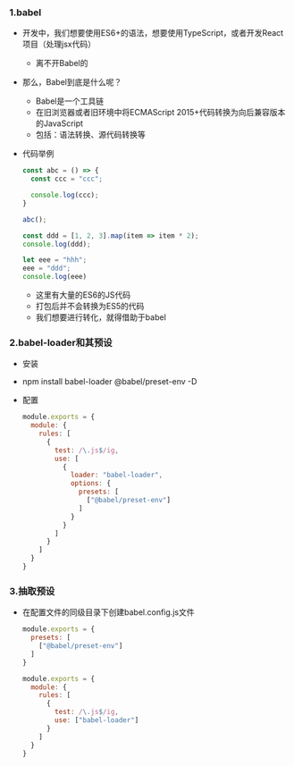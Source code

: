 ### 1.babel

- 开发中，我们想要使用ES6+的语法，想要使用TypeScript，或者开发React项目（处理jsx代码）

  - 离不开Babel的

- 那么，Babel到底是什么呢？

  - Babel是一个工具链
  - 在旧浏览器或者旧环境中将ECMAScript 2015+代码转换为向后兼容版本的JavaScript
  - 包括：语法转换、源代码转换等

- 代码举例

  ```js
  const abc = () => {
    const ccc = "ccc";
  
    console.log(ccc);
  }
  
  abc();
  
  const ddd = [1, 2, 3].map(item => item * 2);
  console.log(ddd);
  
  let eee = "hhh";
  eee = "ddd";
  console.log(eee)
  ```

  - 这里有大量的ES6的JS代码
  - 打包后并不会转换为ES5的代码
  - 我们想要进行转化，就得借助于babel

### 2.babel-loader和其预设

- 安装
  
- npm install babel-loader @babel/preset-env -D
  
- 配置

  ```js
  module.exports = {
    module: {
      rules: [
        {
          test: /\.js$/ig,
          use: [
            {
              loader: "babel-loader",
              options: {
                presets: [
                  ["@babel/preset-env"]
                ]
              }
            }
          ]
        }
      ]
    }
  }
  ```

### 3.抽取预设

- 在配置文件的同级目录下创建babel.config.js文件

  ```js
  module.exports = {
    presets: [
      ["@babel/preset-env"]
    ]
  }
  ```

  ```js
  module.exports = {
    module: {
      rules: [
        {
          test: /\.js$/ig,
          use: ["babel-loader"]
        }
      ]
    }
  }
  ```

